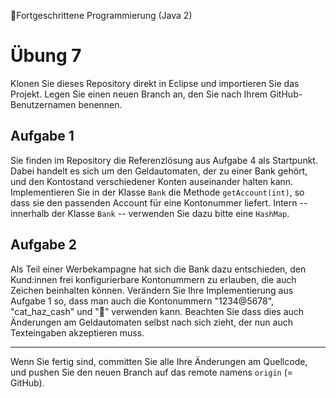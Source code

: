 💸Fortgeschrittene Programmierung (Java 2)


# Übung 7


Klonen Sie dieses Repository direkt in Eclipse und importieren Sie das Projekt. Legen Sie einen neuen Branch an, den Sie nach Ihrem GitHub-Benutzernamen benennen.

## Aufgabe 1

Sie finden im Repository die Referenzlösung aus Aufgabe 4 als Startpunkt. Dabei handelt es sich um den Geldautomaten, der zu einer Bank gehört, und den Kontostand verschiedener Konten auseinander halten kann. Implementieren Sie in der Klasse `Bank` die Methode `getAccount(int)`, so dass sie den passenden Account für eine Kontonummer liefert. Intern -- innerhalb der Klasse `Bank` -- verwenden Sie dazu bitte eine `HashMap`.


## Aufgabe 2

Als Teil einer Werbekampagne hat sich die Bank dazu entschieden, den Kund:innen frei konfigurierbare Kontonummern zu erlauben, die auch Zeichen beinhalten können. Verändern Sie Ihre Implementierung aus Aufgabe 1 so, dass man auch die Kontonummern "1234@5678", "cat_haz_cash" und "💸" verwenden kann. Beachten Sie dass dies auch Änderungen am Geldautomaten selbst nach sich zieht, der nun auch Texteingaben akzeptieren muss.

----

Wenn Sie fertig sind, committen Sie alle Ihre Änderungen am Quellcode, und pushen Sie den neuen Branch auf das remote namens `origin` (= GitHub). 